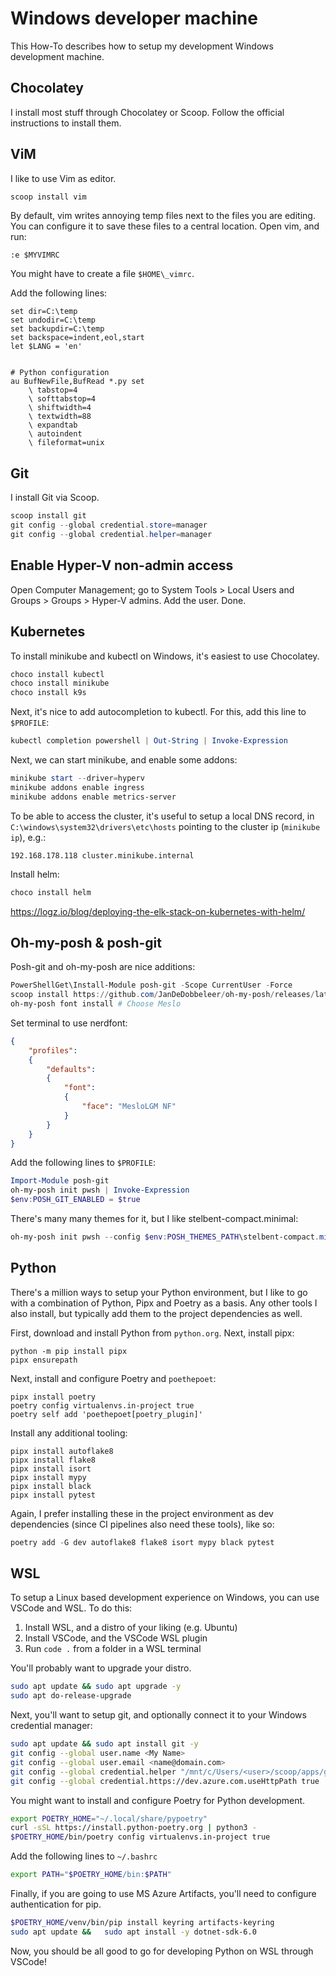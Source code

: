 # Windows developer machine 

This How-To describes how to setup my development Windows development machine. 

## Chocolatey 

I install most stuff through Chocolatey or Scoop. Follow the official instructions to install them. 

## ViM 

I like to use Vim as editor.

```powershell 
scoop install vim 
```

By default, vim writes annoying temp files next to the files you are editing. You can configure it to save these files to a central location. Open vim, and run: 

```vim 
:e $MYVIMRC
```

You might have to create a file `$HOME\_vimrc`.


Add the following lines: 

```vimrc
set dir=C:\temp
set undodir=C:\temp
set backupdir=C:\temp
set backspace=indent,eol,start
let $LANG = 'en'


# Python configuration 
au BufNewFile,BufRead *.py set
    \ tabstop=4
    \ softtabstop=4
    \ shiftwidth=4
    \ textwidth=88
    \ expandtab
    \ autoindent
    \ fileformat=unix
```

## Git 

I install Git via Scoop. 

```powershell
scoop install git 
git config --global credential.store=manager 
git config --global credential.helper=manager
```


## Enable Hyper-V non-admin access

Open Computer Management; go to System Tools > Local Users and Groups > Groups > Hyper-V admins. Add the user. Done. 

## Kubernetes

To install minikube and kubectl on Windows, it's easiest to use Chocolatey. 

```powershell 
choco install kubectl 
choco install minikube
choco install k9s
```

Next, it's nice to add autocompletion to kubectl. For this, add this line to `$PROFILE`: 

```powershell
kubectl completion powershell | Out-String | Invoke-Expression
```

Next, we can start minikube, and enable some addons: 

```powershell 
minikube start --driver=hyperv 
minikube addons enable ingress
minikube addons enable metrics-server
```

To be able to access the cluster, it's useful to setup a local DNS record, in `C:\windows\system32\drivers\etc\hosts` pointing to the cluster ip (`minikube ip`), e.g.: 

```
192.168.178.118 cluster.minikube.internal
```

Install helm: 

```powershell 
choco install helm
``` 

https://logz.io/blog/deploying-the-elk-stack-on-kubernetes-with-helm/

## Oh-my-posh & posh-git

Posh-git and oh-my-posh are nice additions: 

```powershell 
PowerShellGet\Install-Module posh-git -Scope CurrentUser -Force
scoop install https://github.com/JanDeDobbeleer/oh-my-posh/releases/latest/download/oh-my-posh.json
oh-my-posh font install # Choose Meslo
```

Set terminal to use nerdfont: 

```json 
{
    "profiles":
    {
        "defaults":
        {
            "font":
            {
                "face": "MesloLGM NF"
            }
        }
    }
}
```

Add the following lines to `$PROFILE`: 

```powershell
Import-Module posh-git
oh-my-posh init pwsh | Invoke-Expression
$env:POSH_GIT_ENABLED = $true
```

There's many many themes for it, but I like stelbent-compact.minimal: 

```powershell 
oh-my-posh init pwsh --config $env:POSH_THEMES_PATH\stelbent-compact.minimal.omp.json | Invoke-Expression
```

## Python 

There's a million ways to setup your Python environment, but I like to go with a combination of Python, Pipx and Poetry as a basis. Any other tools I also install, but typically add them to the project dependencies as well. 

First, download and install Python from `python.org`. Next, install pipx: 

``` 
python -m pip install pipx 
pipx ensurepath 
``` 

Next, install and configure Poetry and `poethepoet`: 

```
pipx install poetry 
poetry config virtualenvs.in-project true
poetry self add 'poethepoet[poetry_plugin]'
```

Install any additional tooling: 

``` 
pipx install autoflake8 
pipx install flake8 
pipx install isort 
pipx install mypy 
pipx install black
pipx install pytest 
```

Again, I prefer installing these in the project environment as dev dependencies (since CI pipelines also need these tools), like so: 

```powershell 
poetry add -G dev autoflake8 flake8 isort mypy black pytest
```

## WSL 

To setup a Linux based development experience on Windows, you can use VSCode and WSL. To do this: 

1. Install WSL, and a distro of your liking (e.g. Ubuntu)
2. Install VSCode, and the VSCode WSL plugin 
3. Run `code .` from a folder in a WSL terminal

You'll probably want to upgrade your distro.

```bash
sudo apt update && sudo apt upgrade -y
sudo apt do-release-upgrade 
```

Next, you'll want to setup git, and optionally connect it to your Windows credential manager: 

```bash 
sudo apt update && sudo apt install git -y
git config --global user.name <My Name>
git config --global user.email <name@domain.com>
git config --global credential.helper "/mnt/c/Users/<user>/scoop/apps/git/current/mingw64/bin/git-credential-manager.exe"  # This depends a bit on the version of git you have, google it 
git config --global credential.https://dev.azure.com.useHttpPath true  # This is necessary for working with Azure DevOps based repos 
```

You might want to install and configure Poetry for Python development.

```bash
export POETRY_HOME="~/.local/share/pypoetry" 
curl -sSL https://install.python-poetry.org | python3 -
$POETRY_HOME/bin/poetry config virtualenvs.in-project true
```

Add the following lines to `~/.bashrc`

```bash
export PATH="$POETRY_HOME/bin:$PATH"
```

Finally, if you are going to use MS Azure Artifacts, you'll need to configure authentication for pip. 

```bash
$POETRY_HOME/venv/bin/pip install keyring artifacts-keyring
sudo apt update &&   sudo apt install -y dotnet-sdk-6.0
```

Now, you should be all good to go for developing Python on WSL through VSCode! 